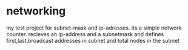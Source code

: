 # networking
my test project for subnet-mask and ip-adresses.
 its a simple network counter. recieves an ip-address and a subnetmask and defines first,last,broadcast addresses in subnet 
 and total nodes in the subnet
 

